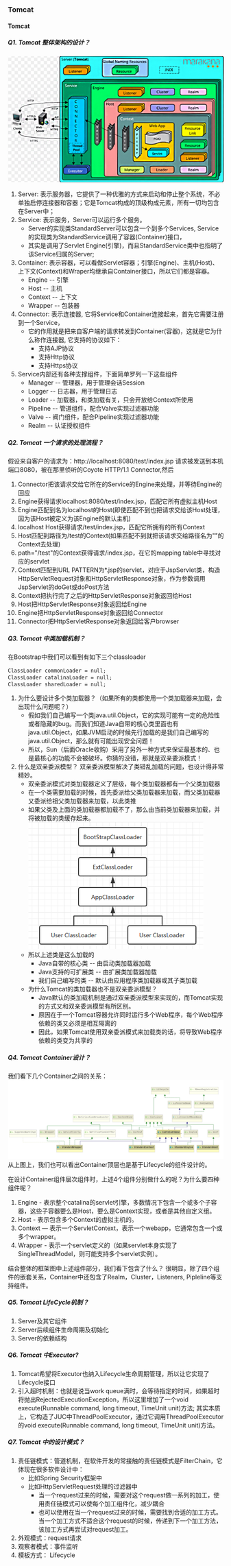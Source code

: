 ### Tomcat

#### Tomcat

##### Q1. Tomcat 整体架构的设计？
![Tomcat架构设计](../../../picture/tomcat/tomcat-x-design-2-1.png)
1. Server: 表示服务器，它提供了一种优雅的方式来启动和停止整个系统，不必单独启停连接器和容器；它是Tomcat构成的顶级构成元素，所有一切均包含在Server中；
2. Service: 表示服务，Server可以运行多个服务。
    - Server的实现类StandardServer可以包含一个到多个Services, Service的实现类为StandardService调用了容器(Container)接口， 
    - 其实是调用了Servlet Engine(引擎)，而且StandardService类中也指明了该Service归属的Server;
3. Container: 表示容器，可以看做Servlet容器；引擎(Engine)、主机(Host)、上下文(Context)和Wraper均继承自Container接口，所以它们都是容器。
   - Engine -- 引擎
   - Host -- 主机
   - Context -- 上下文
   - Wrapper -- 包装器
4. Connector: 表示连接器, 它将Service和Container连接起来，首先它需要注册到一个Service，
   - 它的作用就是把来自客户端的请求转发到Container(容器)，这就是它为什么称作连接器, 它支持的协议如下：
     - 支持AJP协议
     - 支持Http协议
     - 支持Https协议
5. Service内部还有各种支撑组件，下面简单罗列一下这些组件
   - Manager -- 管理器，用于管理会话Session
   - Logger -- 日志器，用于管理日志
   - Loader -- 加载器，和类加载有关，只会开放给Context所使用
   - Pipeline -- 管道组件，配合Valve实现过滤器功能
   - Valve -- 阀门组件，配合Pipeline实现过滤器功能
   - Realm -- 认证授权组件

##### Q2. Tomcat 一个请求的处理流程？
假设来自客户的请求为：http://localhost:8080/test/index.jsp 请求被发送到本机端口8080，被在那里侦听的Coyote HTTP/1.1 Connector,然后

1. Connector把该请求交给它所在的Service的Engine来处理，并等待Engine的回应
2. Engine获得请求localhost:8080/test/index.jsp，匹配它所有虚拟主机Host
3. Engine匹配到名为localhost的Host(即使匹配不到也把请求交给该Host处理，因为该Host被定义为该Engine的默认主机)
4. localhost Host获得请求/test/index.jsp，匹配它所拥有的所有Context
5. Host匹配到路径为/test的Context(如果匹配不到就把该请求交给路径名为""的Context去处理)
6. path="/test"的Context获得请求/index.jsp，在它的mapping table中寻找对应的servlet
7. Context匹配到URL PATTERN为*.jsp的servlet，对应于JspServlet类，构造HttpServletRequest对象和HttpServletResponse对象，作为参数调用JspServlet的doGet或doPost方法
8. Context把执行完了之后的HttpServletResponse对象返回给Host
9. Host把HttpServletResponse对象返回给Engine
10. Engine把HttpServletResponse对象返回给Connector
11. Connector把HttpServletResponse对象返回给客户browser

##### Q3. Tomcat 中类加载机制？
在Bootstrap中我们可以看到有如下三个classloader
```
ClassLoader commonLoader = null;
ClassLoader catalinaLoader = null;
ClassLoader sharedLoader = null;
```

1. 为什么要设计多个类加载器？（如果所有的类都使用一个类加载器来加载，会出现什么问题呢？）
   - 假如我们自己编写一个类java.util.Object，它的实现可能有一定的危险性或者隐藏的bug。而我们知道Java自带的核心类里面也有java.util.Object，如果JVM启动的时候先行加载的是我们自己编写的java.util.Object，那么就有可能出现安全问题！
   - 所以，Sun（后面Oracle收购）采用了另外一种方式来保证最基本的、也是最核心的功能不会被破坏。你猜的没错，那就是双亲委派模式！
2. 什么是双亲委派模型？ 双亲委派模型解决了类错乱加载的问题，也设计得非常精妙。
   - 双亲委派模式对类加载器定义了层级，每个类加载器都有一个父类加载器
   - 在一个类需要加载的时候，首先委派给父类加载器来加载，而父类加载器又委派给祖父类加载器来加载，以此类推
   - 如果父类及上面的类加载器都加载不了，那么由当前类加载器来加载，并将被加载的类缓存起来。
   ![类加载](../../../picture/tomcat/java_jvm_classload_3.png)
   - 所以上述类是这么加载的
     - Java自带的核心类 -- 由启动类加载器加载
     - Java支持的可扩展类 -- 由扩展类加载器加载
     - 我们自己编写的类 -- 默认由应用程序类加载器或其子类加载
   - 为什么Tomcat的类加载器也不是双亲委派模型？
     - Java默认的类加载机制是通过双亲委派模型来实现的，而Tomcat实现的方式又和双亲委派模型有所区别。
     - 原因在于一个Tomcat容器允许同时运行多个Web程序，每个Web程序依赖的类又必须是相互隔离的
     - 因此，如果Tomcat使用双亲委派模式来加载类的话，将导致Web程序依赖的类变为共享的

##### Q4. Tomcat Container设计？
我们看下几个Container之间的关系： 
![Container关系图](../../../picture/tomcat/tomcat-x-container-1.jpg)
从上图上，我们也可以看出Container顶层也是基于Lifecycle的组件设计的。

在设计Container组件层次组件时，上述4个组件分别做什么的呢？为什么要四种组件呢？
1. Engine - 表示整个catalina的servlet引擎，多数情况下包含一个或多个子容器，这些子容器要么是Host，要么是Context实现，或者是其他自定义组。
2. Host - 表示包含多个Context的虚拟主机的。
3. Context — 表示一个ServletContext，表示一个webapp，它通常包含一个或多个wrapper。
4. Wrapper - 表示一个servlet定义的（如果servlet本身实现了SingleThreadModel，则可能支持多个servlet实例）。

结合整体的框架图中上述组件部分，我们看下包含了什么？
很明显，除了四个组件的嵌套关系，Container中还包含了Realm，Cluster，Listeners, Pipleline等支持组件。

##### Q5. Tomcat LifeCycle机制？
1. Server及其它组件
2. Server后续组件生命周期及初始化
3. Server的依赖结构

##### Q6. Tomcat 中Executor?
1. Tomcat希望将Executor也纳入Lifecycle生命周期管理，所以让它实现了Lifecycle接口
2. 引入超时机制：也就是说当work queue满时，会等待指定的时间，如果超时将抛出RejectedExecutionException，所以这里增加了一个void execute(Runnable command, long timeout, TimeUnit unit)方法; 其实本质上，它构造了JUC中ThreadPoolExecutor，通过它调用ThreadPoolExecutor的void execute(Runnable command, long timeout, TimeUnit unit)方法。

##### Q7. Tomcat 中的设计模式？
1. 责任链模式：管道机制，在软件开发的常接触的责任链模式是FilterChain，它体现在很多软件设计中：
   - 比如Spring Security框架中
   - 比如HttpServletRequest处理的过滤器中
      - 当一个request过来的时候，需要对这个request做一系列的加工，使用责任链模式可以使每个加工组件化，减少耦合
      - 也可以使用在当一个request过来的时候，需要找到合适的加工方式。当一个加工方式不适合这个request的时候，传递到下一个加工方法，该加工方式再尝试对request加工。
2. 外观模式：request请求
3. 观察者模式：事件监听
4. 模板方式： Lifecycle